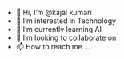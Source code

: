 - 👋 Hi, I’m @kajal kumari
- 👀 I’m interested in Technology
- 🌱 I’m currently learning AI
- 💞️ I’m looking to collaborate on 
- 📫 How to reach me ...

<!---
kaajalguptaa/kaajalguptaa is a ✨ special ✨ repository because its `README.md` (this file) appears on your GitHub profile.
You can click the Preview link to take a look at your changes.
--->
